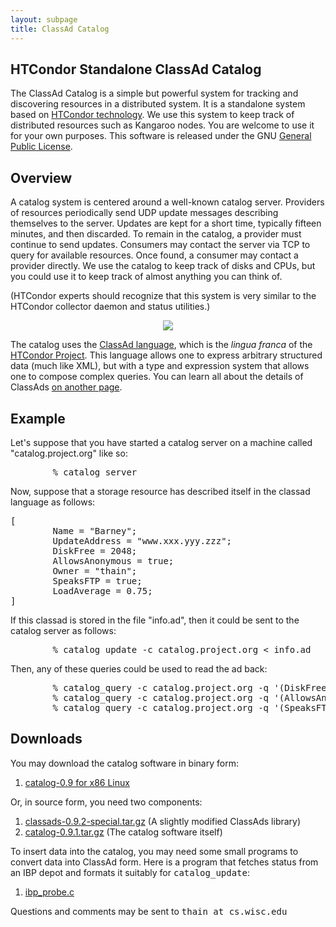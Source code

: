 ```yaml
---
layout: subpage
title: ClassAd Catalog
---
```


<h2>HTCondor Standalone ClassAd Catalog</h2>

The ClassAd Catalog is a simple but powerful system for tracking and discovering resources in a distributed system.  It is a standalone system based on <a href="http://research.cs.wisc.edu/htcondor">HTCondor technology</a>.  We use this system to keep track of distributed resources such as Kangaroo nodes.  You are welcome to use it for your own purposes.  This software is released under the GNU <a href="COPYING">General Public License</a>.
<p>

<h2>Overview</h2>

A catalog system is centered around a well-known catalog server.  Providers of resources periodically send UDP update messages describing themselves to the server.  Updates are kept for a short time, typically fifteen minutes, and then discarded.  To remain in the catalog, a provider must continue to send updates.  Consumers may contact the server via TCP to query for available resources.  Once found, a consumer may contact a provider directly.  We use the catalog to keep track of disks and CPUs, but you could use it to keep track of almost anything you can think of.
<p>
(HTCondor experts should recognize that this system is very similar to the HTCondor collector daemon and status utilities.)
<p>
<center>
<img src="{{ '/assets/images/classad-catalog.gif' | relative_url }}"></img>
</center>
<p>
The catalog uses the <a href="http://research.cs.wisc.edu/htcondor/classad">ClassAd language</a>, which is the <i>lingua franca</i> of the <a href="http://research.cs.wisc.edu/htcondor">HTCondor Project</a>.  This language allows one to express arbitrary structured data (much like XML), but with a type and expression system that allows one to compose complex queries.  You can learn all about the details of ClassAds <a href="http://research.cs.wisc.edu/htcondor/classad">on another page</a>.

<h2>Example</h2>

Let's suppose that you have started a catalog server on a machine called "catalog.project.org" like so:
<pre>
        % catalog_server
</pre>
<p>
Now, suppose that a storage resource has described itself in the classad language as follows:
<pre>
[
        Name = "Barney";
        UpdateAddress = "www.xxx.yyy.zzz";
        DiskFree = 2048;
        AllowsAnonymous = true;
        Owner = "thain";
        SpeaksFTP = true;
        LoadAverage = 0.75;
]
</pre>
If this classad is stored in the file "info.ad", then it could be sent to the catalog server as follows:
<pre>
        % catalog_update -c catalog.project.org < info.ad
</pre>
Then, any of these queries could be used to read the ad back:
<pre>
        % catalog_query -c catalog.project.org -q '(DiskFree>1000)'
        % catalog_query -c catalog.project.org -q '(AllowsAnonymous && Owner!="badguy@cs.wisc.edu" )'
        % catalog_query -c catalog.project.org -q '(SpeaksFTP && LoadAverage<5.0 )'
</pre>

<!--
<h2>Sample Server</h2>

We run a sample catalog server at <tt>kangaroo.cs.wisc.edu</tt> port 9098.
You are welcome to use this server for testing and experimentation.
You can view the current contents of this catalog in one of four ways:
<ul>
<li> <a href=catalog.classad>Complete ClassAds</a>
<li> <a href=catalog.xml>Complete XML</a>
<li> <a href=catalog.html>Selected fields in HTML</a>
<li> <a href=catalog.txt>Selected fields in ASCII</a>
</ul>
-->

<h2>Downloads</h2>

You may download the catalog software in binary form:
<ol>
    <li><a href="catalog-0.9-x86-linux.tar.gz">catalog-0.9 for x86 Linux</a></li>
</ol>

Or, in source form, you need two components:

<ol>
    <li><a href="classads-0.9.2-special.tar.gz">classads-0.9.2-special.tar.gz</a> (A slightly modified ClassAds library)</li>
    <li><a href="catalog-0.9.1.tar.gz">catalog-0.9.1.tar.gz</a> (The catalog software itself)</li>
</ol>

To insert data into the catalog, you may need some small programs
to convert data into ClassAd form.  Here is a program that fetches
status from an IBP depot and formats it suitably for <tt>catalog_update</tt>:

<ol>
    <li><a href="ibp_probe.c">ibp_probe.c</a></li>
</ol>

Questions and comments may be sent to <tt>thain at cs.wisc.edu</tt>
